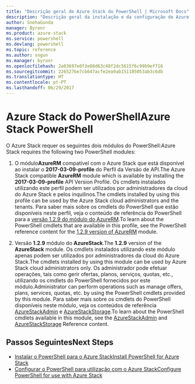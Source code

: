 ```yaml
---
title: "Descrição geral do Azure Stack do PowerShell | Microsoft Docs"
description: "Descrição geral da instalação e da configuração do Azure Stack do PowerShell."
author: SnehaGunda
manager: Byronr
ms.product: azure-stack
ms.service: powershell
ms.devlang: powershell
ms.topic: reference
ms.author: sngun
ms.manager: byronr
ms.openlocfilehash: 2a03697e0f3e80d63c48f2dc5615f6c99b9ef716
ms.sourcegitcommit: 226527be7cb647acfe2ea9ab151185053ab3c6db
ms.translationtype: HT
ms.contentlocale: pt-PT
ms.lasthandoff: 06/29/2017
---
```

# <a name="azure-stack-powershell"></a><span data-ttu-id="d4024-103">Azure Stack do PowerShell</span><span class="sxs-lookup"><span data-stu-id="d4024-103">Azure Stack PowerShell</span></span> 

<span data-ttu-id="d4024-104">O Azure Stack requer os seguintes dois módulos do PowerShell:</span><span class="sxs-lookup"><span data-stu-id="d4024-104">Azure Stack requires the following two PowerShell modules:</span></span>  

1. <span data-ttu-id="d4024-105">O módulo**AzureRM** compatível com o Azure Stack que está disponível ao instalar o **2017-03-09-profile** do Perfil da Versão de API.</span><span class="sxs-lookup"><span data-stu-id="d4024-105">The Azure Stack compatible **AzureRM** module which is available by installing the **2017-03-09-profile** API Version Profile.</span></span> <span data-ttu-id="d4024-106">Os cmdlets instalados utilizando este perfil podem ser utilizados por administradores da cloud do Azure Stack e pelos inquilinos.</span><span class="sxs-lookup"><span data-stu-id="d4024-106">The cmdlets installed by using this profile can be used by the Azure Stack cloud administrators and the tenants.</span></span> <span data-ttu-id="d4024-107">Para saber mais sobre os cmdlets do PowerShell que estão disponíveis neste perfil, veja o conteúdo de referência do PowerShell para a [versão 1.2.9 do módulo do AzureRM](https://docs.microsoft.com/en-us/powershell/azure/overview?view=azurermps-1.2.9).</span><span class="sxs-lookup"><span data-stu-id="d4024-107">To learn about the PowerShell cmdlets that are available in this profile, see the PowerShell reference content for the [1.2.9 version of AzureRM](https://docs.microsoft.com/en-us/powershell/azure/overview?view=azurermps-1.2.9) module.</span></span>  

2. <span data-ttu-id="d4024-108">Versão **1.2.9** módulo do **AzureStack**.</span><span class="sxs-lookup"><span data-stu-id="d4024-108">The **1.2.9** version of the **AzureStack** module.</span></span> <span data-ttu-id="d4024-109">Os cmdlets instalados utilizando este módulo apenas podem ser utilizados por administradores da cloud do Azure Stack.</span><span class="sxs-lookup"><span data-stu-id="d4024-109">The cmdlets installed by using this module can be used by Azure Stack cloud administrators only.</span></span> <span data-ttu-id="d4024-110">Os administrador pode efetuar operações, tais como gerir ofertas, planos, serviços, quotas, etc., utilizando os cmdlets do PowerShell fornecidos por este módulo.</span><span class="sxs-lookup"><span data-stu-id="d4024-110">Administrator can perform operations such as manage offers, plans, services, quotas, etc. by using the PowerShell cmdlets provided by this module.</span></span> <span data-ttu-id="d4024-111">Para saber mais sobre os cmdlets do PowerShell disponíveis neste módulo, veja os conteúdos de referência [AzureStackAdmin](https://docs.microsoft.com/en-us/powershell/module/azurerm.azurestackadmin/?view=azurestackps-1.2.9#azurerm.azurestackadmin) e [AzureStackStorage](https://docs.microsoft.com/en-us/powershell/module/azurerm.azurestackstorage/?view=azurestackps-1.2.9#azurerm.azurestackstorage).</span><span class="sxs-lookup"><span data-stu-id="d4024-111">To learn about the PowerShell cmdlets available in this module, see the [AzureStackAdmin](https://docs.microsoft.com/en-us/powershell/module/azurerm.azurestackadmin/?view=azurestackps-1.2.9#azurerm.azurestackadmin) and [AzureStackStorage](https://docs.microsoft.com/en-us/powershell/module/azurerm.azurestackstorage/?view=azurestackps-1.2.9#azurerm.azurestackstorage) Reference content.</span></span>

## <a name="next-steps"></a><span data-ttu-id="d4024-112">Passos Seguintes</span><span class="sxs-lookup"><span data-stu-id="d4024-112">Next Steps</span></span>

* [<span data-ttu-id="d4024-113">Instalar o PowerShell para o Azure Stack</span><span class="sxs-lookup"><span data-stu-id="d4024-113">Install PowerShell for Azure Stack</span></span>](https://docs.microsoft.com/en-us/azure/azure-stack/azure-stack-powershell-install?view=azurestackps-1.2.9&toc=%2fpowershell%2fmodule%2ftoc.json%3fview%3dazurestackps-1.2.9&view=azurestackps-1.2.9)
* [<span data-ttu-id="d4024-114">Configurar o PowerShell para utilização com o Azure Stack</span><span class="sxs-lookup"><span data-stu-id="d4024-114">Configure PowerShell for use with Azure Stack</span></span>](https://docs.microsoft.com/en-us/azure/azure-stack/azure-stack-powershell-configure?view=azurestackps-1.2.9&toc=%2fpowershell%2fmodule%2ftoc.json%3fview%3dazurestackps-1.2.9&view=azurestackps-1.2.9)


